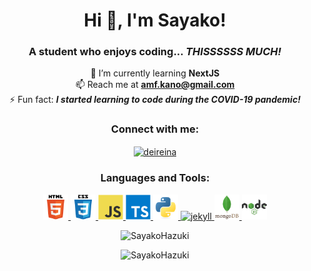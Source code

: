 <h1 align="center">Hi 👋, I'm Sayako!</h1>
<h3 align="center">A student who enjoys coding... <i>THISSSSSS MUCH!</i></h3>

<p align="center">
🌱 I’m currently learning <strong>NextJS</strong><br>
📫 Reach me at <a href="mailto:amf.kano@gmail.com"><strong>amf.kano@gmail.com</strong></a><br>
⚡ Fun fact: <i><b>I started learning to code during the COVID-19 pandemic!</b></i>
</p>

<h3 align="center">Connect with me:</h3>
<p align="center">
<a href="https://twitter.com/deireina" target="blank"><img align="center" src="https://raw.githubusercontent.com/rahuldkjain/github-profile-readme-generator/master/src/images/icons/Social/twitter.svg" alt="deireina" height="30" width="40" /></a>
</p>

<h3 align="center">Languages and Tools:</h3>
<p align="center"> <a href="https://www.w3.org/html/" target="_blank" rel="noreferrer"> <img src="https://raw.githubusercontent.com/devicons/devicon/master/icons/html5/html5-original-wordmark.svg" alt="html5" width="40" height="40"/> </a> <a href="https://www.w3schools.com/css/" target="_blank" rel="noreferrer"> <img src="https://raw.githubusercontent.com/devicons/devicon/master/icons/css3/css3-original-wordmark.svg" alt="css3" width="40" height="40"/> </a> <a href="https://developer.mozilla.org/en-US/docs/Web/JavaScript" target="_blank" rel="noreferrer"> <img src="https://raw.githubusercontent.com/devicons/devicon/master/icons/javascript/javascript-original.svg" alt="javascript" width="40" height="40"/> </a> <a href="https://www.typescriptlang.org/" target="_blank" rel="noreferrer"> <img src="https://raw.githubusercontent.com/devicons/devicon/master/icons/typescript/typescript-original.svg" alt="typescript" width="40" height="40"/> </a> <a href="https://www.python.org" target="_blank" rel="noreferrer"> <img src="https://raw.githubusercontent.com/devicons/devicon/master/icons/python/python-original.svg" alt="python" width="40" height="40"/> </a> <a href="https://jekyllrb.com/" target="_blank" rel="noreferrer"> <img src="https://www.vectorlogo.zone/logos/jekyllrb/jekyllrb-icon.svg" alt="jekyll" width="40" height="40"/> </a> <a href="https://www.mongodb.com/" target="_blank" rel="noreferrer"> <img src="https://raw.githubusercontent.com/devicons/devicon/master/icons/mongodb/mongodb-original-wordmark.svg" alt="mongodb" width="40" height="40"/> </a> <a href="https://nodejs.org" target="_blank" rel="noreferrer"> <img src="https://raw.githubusercontent.com/devicons/devicon/master/icons/nodejs/nodejs-original-wordmark.svg" alt="nodejs" width="40" height="40"/> </a> </p>

<p align="center"><img src="https://github-readme-stats.vercel.app/api/top-langs?username=SayakoHazuki&show_icons=true&locale=en&layout=compact" alt="SayakoHazuki" /></p>
<p align="center"><img src="https://github-readme-stats.vercel.app/api?username=SayakoHazuki&show_icons=true&locale=en&include_all_commits=true" alt="SayakoHazuki" /></p>
